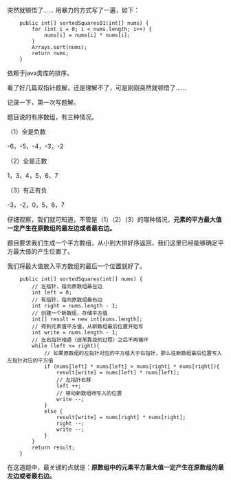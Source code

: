 突然就顿悟了……
用暴力的方式写了一遍，如下：

```
    public int[] sortedSquares01(int[] nums) {
        for (int i = 0; i < nums.length; i++) {
            nums[i] = nums[i] * nums[i];
        }
        Arrays.sort(nums);
        return nums;
    }
```

依赖于java类库的排序。

看了好几篇双指针题解，还是理解不了，可是刚刚突然就顿悟了……

记录一下，第一次写题解。

题目说的有序数组，有三种情况。

（1）全是负数

-6，-5，-4，-3，-2

（2）全是正数

1，3，4，5，6，7

（3）有正有负

-3，-2，0，5，6，7

仔细观察，我们就可知道，不管是（1）（2）（3）的哪种情况，**元素的平方最大值一定产生在原数组的最左边或者最右边。**

题目要求我们生成一个平方数组，从小到大排好序返回，我们这里已经能够确定平方最大值的产生位置了。

我们将最大值放入平方数组的最后一个位置就好了。

```
    public int[] sortedSquares(int[] nums) {
        // 左指针，指向原数组最左边
        int left = 0;
        // 有指针，指向原数组最右边
        int right = nums.length - 1;
        // 创建一个新数组，存储平方值
        int[] result = new int[nums.length];
        // 得到元素值平方值，从新数组最后位置开始写
        int write = nums.length - 1;
        // 左右指针相遇（逐渐靠拢的过程）之后不再循环
        while (left <= right){
            // 如果原数组的左指针对应的平方值大于右指针，那么往新数组最后位置写入左指针对应的平方值
            if (nums[left] * nums[left] > nums[right] * nums[right]){
                result[write] = nums[left] * nums[left];
                // 左指针右移
                left ++;
                // 移动新数组待写入的位置
                write --;
            }
            else {
                result[write] = nums[right] * nums[right];
                right --;
                write --;
            }
        }
        return result;
    }
```
在这道题中，最关键的点就是：**原数组中的元素平方最大值一定产生在原数组的最左边或者最右边。**
